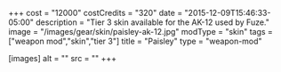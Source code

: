 +++
cost = "12000"
costCredits = "320"
date = "2015-12-09T15:46:33-05:00"
description = "Tier 3 skin available for the AK-12 used by Fuze."
image = "/images/gear/skin/paisley-ak-12.jpg"
modType = "skin"
tags = ["weapon mod","skin","tier 3"]
title = "Paisley"
type = "weapon-mod"

[images]
  alt = ""
  src = ""
+++
